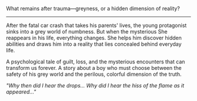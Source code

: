 What remains after trauma—greyness, or a hidden dimension of reality?

---

After the fatal car crash that takes his parents' lives, the young protagonist sinks into a grey world of numbness. But when the mysterious She reappears in his life, everything changes. She helps him discover hidden abilities and draws him into a reality that lies concealed behind everyday life.

A psychological tale of guilt, loss, and the mysterious encounters that can transform us forever. A story about a boy who must choose between the safety of his grey world and the perilous, colorful dimension of the truth.

*"Why then did I hear the drops... Why did I hear the hiss of the flame as it appeared..."*

